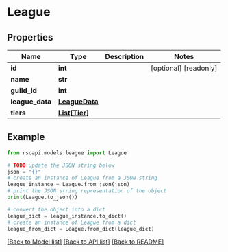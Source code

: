 # League


## Properties

Name | Type | Description | Notes
------------ | ------------- | ------------- | -------------
**id** | **int** |  | [optional] [readonly] 
**name** | **str** |  | 
**guild_id** | **int** |  | 
**league_data** | [**LeagueData**](LeagueData.md) |  | 
**tiers** | [**List[Tier]**](Tier.md) |  | 

## Example

```python
from rscapi.models.league import League

# TODO update the JSON string below
json = "{}"
# create an instance of League from a JSON string
league_instance = League.from_json(json)
# print the JSON string representation of the object
print(League.to_json())

# convert the object into a dict
league_dict = league_instance.to_dict()
# create an instance of League from a dict
league_from_dict = League.from_dict(league_dict)
```
[[Back to Model list]](../README.md#documentation-for-models) [[Back to API list]](../README.md#documentation-for-api-endpoints) [[Back to README]](../README.md)


